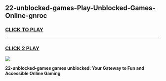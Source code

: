 
## 22-unblocked-games-Play-Unblocked-Games-Online-gnroc
<h3>
<a href="https://premium76.site?title=22-unblocked-games&ref=25A">CLICK TO PLAY</a></h3>
<hr>

<h3>
<a href="https://premium76.site?title=22-unblocked-games&ref=25A">CLICK 2 PLAY</a>
  
</h3>

<a href="https://premium76.site?title=22-unblocked-games&ref=25A"><img src="https://clearcache.store/games.png"></a>


**22-unblocked-games games unblocked: Your Gateway to Fun and Accessible Online Gaming**
